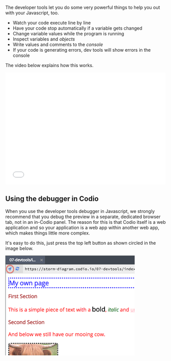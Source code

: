 The developer tools let you do some very powerful things to help you out with your Javascript, too. 

- Watch your code execute line by line
- Have your code stop automatically if a variable gets changed
- Change variable values while the program is running
- Inspect variables and *objects*
- Write values and comments to the *console*
- If your code is generating errors, dev tools will show errors in the console

The video below explains how this works.

<iframe src="//player.vimeo.com/video/121096333" width="500" height="350" frameborder="0" webkitallowfullscreen mozallowfullscreen allowfullscreen></iframe>

## Using the debugger in Codio
When you use the developer tools debugger in Javascript, we strongly recommend that you debug the preview in a separate, dedicated browser tab, not in an in-Codio panel. The reason for this is that Codio itself is a web application and so your application is a web app within another web app, which makes things little more complex.

It's easy to do this, just press the top left button as shown circled in the image below.

![](.guides/img/open-tab.png)

